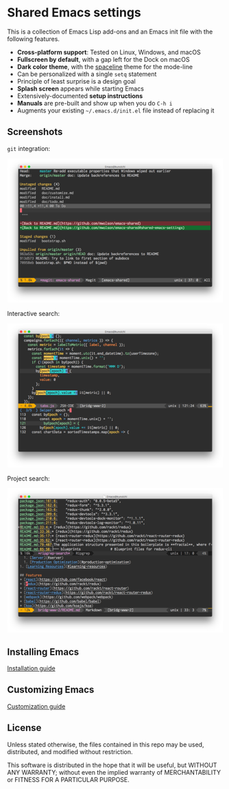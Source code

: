 Shared Emacs settings
=====================

This is a collection of Emacs Lisp add-ons and an Emacs init file with the following features.

- **Cross-platform support**: Tested on Linux, Windows, and macOS
- **Fullscreen by default**, with a gap left for the Dock on macOS
- **Dark color theme**, with the [spaceline](https://github.com/TheBB/spaceline) theme for the mode-line
- Can be personalized with a single `setq` statement
- Principle of least surprise is a design goal
- **Splash screen** appears while starting Emacs
- Extensively-documented **setup instructions**
- **Manuals** are pre-built and show up when you do `C-h i`
- Augments your existing `~/.emacs.d/init.el` file instead of replacing it

Screenshots
-----------

`git` integration:

![Magit Screenshot](img/magit.png?raw=true)

Interactive search:

![Magit Screenshot](img/swiper.png?raw=true)

Project search:

![Magit Screenshot](img/ripgrep.png?raw=true)

Installing Emacs
----------------

[Installation guide](doc/install.md)

Customizing Emacs
-----------------

[Customization guide](doc/customize.md)

License
-------

Unless stated otherwise, the files contained in this repo may be used, distributed, and modified without restriction.

This software is distributed in the hope that it will be useful, but WITHOUT ANY WARRANTY; without even the implied
warranty of MERCHANTABILITY or FITNESS FOR A PARTICULAR PURPOSE.
